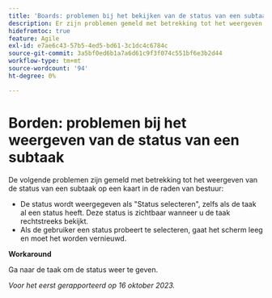 ```yaml
---
title: 'Boards: problemen bij het bekijken van de status van een subtaak'
description: Er zijn problemen gemeld met betrekking tot het weergeven van de status van een subtaak op een kaart in de raden van bestuur.
hidefromtoc: true
feature: Agile
exl-id: e7ae6c43-57b5-4ed5-bd61-3c1dc4c6784c
source-git-commit: 3a5bf0ed6b1a7a6d61c9f3f074c551bf6e3b2d44
workflow-type: tm+mt
source-wordcount: '94'
ht-degree: 0%

---
```


# Borden: problemen bij het weergeven van de status van een subtaak

<!--
>[!NOTE]
>
>This issue was fixed on January 12, 2024.-->

De volgende problemen zijn gemeld met betrekking tot het weergeven van de status van een subtaak op een kaart in de raden van bestuur:

* De status wordt weergegeven als &quot;Status selecteren&quot;, zelfs als de taak al een status heeft. Deze status is zichtbaar wanneer u de taak rechtstreeks bekijkt.
* Als de gebruiker een status probeert te selecteren, gaat het scherm leeg en moet het worden vernieuwd.

**Workaround**

Ga naar de taak om de status weer te geven.

_Voor het eerst gerapporteerd op 16 oktober 2023._
